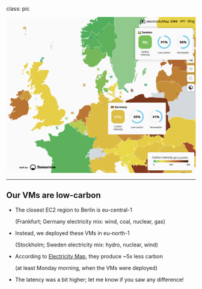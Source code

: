 class: pic

![Electricity map](images/electricity-map.png)

---

## Our VMs are low-carbon

- The closest EC2 region to Berlin is eu-central-1

  (Frankfurt; Germany electricity mix: wind, coal, nuclear, gas)

- Instead, we deployed these VMs in eu-north-1

  (Stockholm; Sweden electricity mix: hydro, nuclear, wind)

- According to [Electricity Map](https://electricitymap.org/), they produce ~5x less carbon

  (at least Monday morning, when the VMs were deployed)

- The latency was a bit higher; let me know if you saw any difference!

